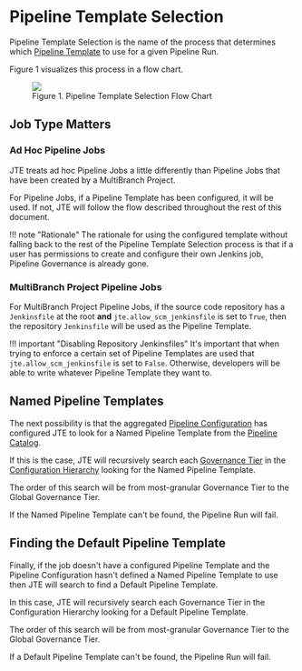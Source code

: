 # Pipeline Template Selection

Pipeline Template Selection is the name of the process that determines which [Pipeline Template](../pipeline-templates/overview.md) to use for a given Pipeline Run.

Figure 1 visualizes this process in a flow chart.

<figure>
  <img src="../pipeline-template-selection.png"/>
  <figcaption>Figure 1. Pipeline Template Selection Flow Chart</figcaption>
</figure>

## Job Type Matters

### Ad Hoc Pipeline Jobs

JTE treats ad hoc Pipeline Jobs a little differently than Pipeline Jobs that have been created by a MultiBranch Project.

For Pipeline Jobs, if a Pipeline Template has been configured, it will be used.
If not, JTE will follow the flow described throughout the rest of this document.

!!! note "Rationale"
    The rationale for using the configured template without falling back to the rest of the Pipeline Template Selection process is that if a user has permissions to create and configure their own Jenkins job, Pipeline Governance is already gone.

### MultiBranch Project Pipeline Jobs

For MultiBranch Project Pipeline Jobs, if the source code repository has a `Jenkinsfile` at the root **and** `jte.allow_scm_jenkinsfile` is set to `True`, then the repository `Jenkinsfile` will be used as the Pipeline Template.

!!! important "Disabling Repository Jenkinsfiles"
    It's important that when trying to enforce a certain set of Pipeline Templates are used that `jte.allow_scm_jenkinsfile` is set to `False`.
    Otherwise, developers will be able to write whatever Pipeline Template they want to.

## Named Pipeline Templates

The next possibility is that the aggregated [Pipeline Configuration](../pipeline-configuration/overview.md) has configured JTE to look for a Named Pipeline Template from the [Pipeline Catalog](../pipeline-templates/pipeline-catalog.md).

If this is the case, JTE will recursively search each [Governance Tier](./governance-tier.md) in the [Configuration Hierarchy](./configuration-hierarchy.md) looking for the Named Pipeline Template.

The order of this search will be from most-granular Governance Tier to the Global Governance Tier.

If the Named Pipeline Template can't be found, the Pipeline Run will fail.

## Finding the Default Pipeline Template

Finally, if the job doesn't have a configured Pipeline Template and the Pipeline Configuration hasn't defined a Named Pipeline Template to use then JTE will search to find a Default Pipeline Template.

In this case, JTE will recursively search each Governance Tier in the Configuration Hierarchy looking for a Default Pipeline Template.

The order of this search will be from most-granular Governance Tier to the Global Governance Tier.

If a Default Pipeline Template can't be found, the Pipeline Run will fail.
